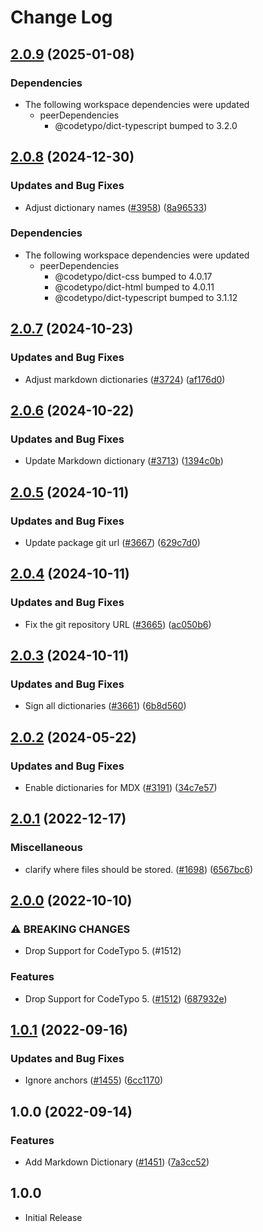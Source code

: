 # Change Log

## [2.0.9](https://github.com/khulnasoft/codetypo-dicts/compare/@codetypo/dict-markdown@2.0.8...@codetypo/dict-markdown@2.0.9) (2025-01-08)


### Dependencies

* The following workspace dependencies were updated
  * peerDependencies
    * @codetypo/dict-typescript bumped to 3.2.0

## [2.0.8](https://github.com/khulnasoft/codetypo-dicts/compare/@codetypo/dict-markdown@2.0.7...@codetypo/dict-markdown@2.0.8) (2024-12-30)


### Updates and Bug Fixes

* Adjust dictionary names ([#3958](https://github.com/khulnasoft/codetypo-dicts/issues/3958)) ([8a96533](https://github.com/khulnasoft/codetypo-dicts/commit/8a96533bec21280103740868b81559437c413501))


### Dependencies

* The following workspace dependencies were updated
  * peerDependencies
    * @codetypo/dict-css bumped to 4.0.17
    * @codetypo/dict-html bumped to 4.0.11
    * @codetypo/dict-typescript bumped to 3.1.12

## [2.0.7](https://github.com/khulnasoft/codetypo-dicts/compare/@codetypo/dict-markdown@2.0.6...@codetypo/dict-markdown@2.0.7) (2024-10-23)


### Updates and Bug Fixes

* Adjust markdown dictionaries ([#3724](https://github.com/khulnasoft/codetypo-dicts/issues/3724)) ([af176d0](https://github.com/khulnasoft/codetypo-dicts/commit/af176d09eafb4bdd558429c86a3f4b396712124a))

## [2.0.6](https://github.com/khulnasoft/codetypo-dicts/compare/@codetypo/dict-markdown@2.0.5...@codetypo/dict-markdown@2.0.6) (2024-10-22)


### Updates and Bug Fixes

* Update Markdown dictionary ([#3713](https://github.com/khulnasoft/codetypo-dicts/issues/3713)) ([1394c0b](https://github.com/khulnasoft/codetypo-dicts/commit/1394c0bf2e2518508470089cabaf1c69260e42c2))

## [2.0.5](https://github.com/khulnasoft/codetypo-dicts/compare/@codetypo/dict-markdown@2.0.4...@codetypo/dict-markdown@2.0.5) (2024-10-11)


### Updates and Bug Fixes

* Update package git url ([#3667](https://github.com/khulnasoft/codetypo-dicts/issues/3667)) ([629c7d0](https://github.com/khulnasoft/codetypo-dicts/commit/629c7d0a5e1bacad1d3874b1f8372edc3494ef97))

## [2.0.4](https://github.com/khulnasoft/codetypo-dicts/compare/@codetypo/dict-markdown@2.0.3...@codetypo/dict-markdown@2.0.4) (2024-10-11)


### Updates and Bug Fixes

* Fix the git repository URL ([#3665](https://github.com/khulnasoft/codetypo-dicts/issues/3665)) ([ac050b6](https://github.com/khulnasoft/codetypo-dicts/commit/ac050b697d57820109995e92fac5ccc32ced1723))

## [2.0.3](https://github.com/khulnasoft/codetypo-dicts/compare/@codetypo/dict-markdown@2.0.2...@codetypo/dict-markdown@2.0.3) (2024-10-11)


### Updates and Bug Fixes

* Sign all dictionaries ([#3661](https://github.com/khulnasoft/codetypo-dicts/issues/3661)) ([6b8d560](https://github.com/khulnasoft/codetypo-dicts/commit/6b8d560cf51a593458ce42bca415859f872cfc97))

## [2.0.2](https://github.com/khulnasoft/codetypo-dicts/compare/@codetypo/dict-markdown@2.0.1...@codetypo/dict-markdown@2.0.2) (2024-05-22)


### Updates and Bug Fixes

* Enable dictionaries for MDX ([#3191](https://github.com/khulnasoft/codetypo-dicts/issues/3191)) ([34c7e57](https://github.com/khulnasoft/codetypo-dicts/commit/34c7e57f1be4cdc341c96c0fe98e2e9e9ed5ab92))

## [2.0.1](https://github.com/khulnasoft/codetypo-dicts/compare/@codetypo/dict-markdown@2.0.0...@codetypo/dict-markdown@2.0.1) (2022-12-17)


### Miscellaneous

* clarify where files should be stored. ([#1698](https://github.com/khulnasoft/codetypo-dicts/issues/1698)) ([6567bc6](https://github.com/khulnasoft/codetypo-dicts/commit/6567bc62130404cb32945bdcc3bf07316c839396))

## [2.0.0](https://github.com/khulnasoft/codetypo-dicts/compare/@codetypo/dict-markdown@1.0.1...@codetypo/dict-markdown@2.0.0) (2022-10-10)


### ⚠ BREAKING CHANGES

* Drop Support for CodeTypo 5. (#1512)

### Features

* Drop Support for CodeTypo 5. ([#1512](https://github.com/khulnasoft/codetypo-dicts/issues/1512)) ([687932e](https://github.com/khulnasoft/codetypo-dicts/commit/687932e187e4bce87d7904e3a2e53dd6de6ac372))

## [1.0.1](https://github.com/khulnasoft/codetypo-dicts/compare/@codetypo/dict-markdown@1.0.0...@codetypo/dict-markdown@1.0.1) (2022-09-16)


### Updates and Bug Fixes

* Ignore anchors ([#1455](https://github.com/khulnasoft/codetypo-dicts/issues/1455)) ([6cc1170](https://github.com/khulnasoft/codetypo-dicts/commit/6cc117066e286c39e4fb16d7fcae6f5e11a7a521))

## 1.0.0 (2022-09-14)


### Features

* Add Markdown Dictionary ([#1451](https://github.com/khulnasoft/codetypo-dicts/issues/1451)) ([7a3cc52](https://github.com/khulnasoft/codetypo-dicts/commit/7a3cc5227a9a8380f76dd811878f19cdf5be2b60))

## 1.0.0

- Initial Release
